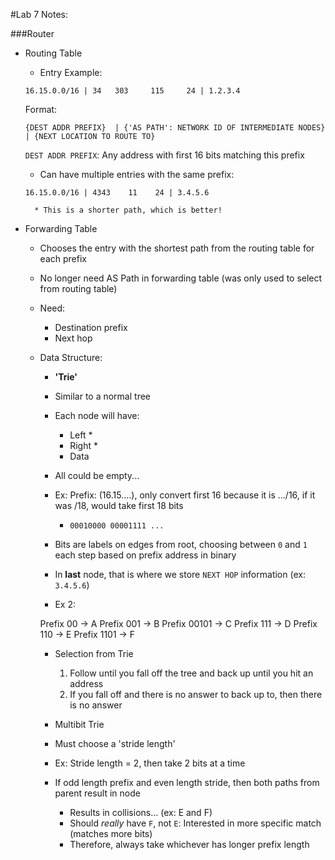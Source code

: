 #Lab 7 Notes:

###Router
* Routing Table
    * Entry Example:
    ```
    16.15.0.0/16 | 34   303     115     24 | 1.2.3.4
    ```

    Format:
    ```
    {DEST ADDR PREFIX}  | {'AS PATH': NETWORK ID OF INTERMEDIATE NODES}  | {NEXT LOCATION TO ROUTE TO}
    ```

    `DEST ADDR PREFIX`: Any address with first 16 bits matching this prefix

    * Can have multiple entries with the same prefix:
    ```
    16.15.0.0/16 | 4343    11    24 | 3.4.5.6
    ```

        * This is a shorter path, which is better!

* Forwarding Table
    * Chooses the entry with the shortest path from the routing table for each prefix
    * No longer need AS Path in forwarding table (was only used to select from routing table)
    * Need:
        * Destination prefix
        * Next hop
    * Data Structure:
        * **'Trie'**
        * Similar to a normal tree
        * Each node will have:
            * Left *
            * Right *
            * Data
        * All could be empty...

        * Ex: Prefix: (16.15....), only convert first 16 because it is .../16, if it was /18, would take first 18 bits
            * `00010000 00001111 ...`

        * Bits are labels on edges from root, choosing between `0` and `1` each step based on prefix address in binary

        * In **last** node, that is where we store `NEXT HOP` information (ex: `3.4.5.6`)

        * Ex 2:

        Prefix 00       -> A
        Prefix 001      -> B
        Prefix 00101    -> C
        Prefix 111      -> D
        Prefix 110      -> E
        Prefix 1101     -> F

        * Selection from Trie
            1. Follow until you fall off the tree and back up until you hit an address
            2. If you fall off and there is no answer to back up to, then there is no answer

        * Multibit Trie
        * Must choose a 'stride length'
        * Ex: Stride length = 2, then take 2 bits at a time
        * If odd length prefix and even length stride, then both paths from parent result in node
            * Results in collisions... (ex: E and F)
            * Should *really* have `F`, not `E`: Interested in more specific match (matches more bits)
            * Therefore, always take whichever has longer prefix length
